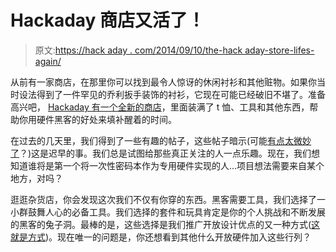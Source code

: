# Hackaday 商店又活了！

> 原文:[https://hack aday . com/2014/09/10/the-hack aday-store-lifes-again/](https://hackaday.com/2014/09/10/the-hackaday-store-lives-again/)

从前有一家商店，在那里你可以找到最令人惊讶的休闲衬衫和其他赃物。如果你当时设法得到了一件罕见的乔利扳手装饰的衬衫，它现在可能已经破旧不堪了。准备高兴吧， [Hackaday 有一个全新的商店](http://store.hackaday.com)，里面装满了 t 恤、工具和其他东西，帮助你用硬件黑客的好处来填补醒着的时间。

在过去的几天里，我们得到了一些有趣的帖子，这些帖子暗示(可能[有点太微妙了](http://hackaday.com/2014/09/08/1991/)？)这是迟早的事。我们总是试图给那些真正关注的人一点乐趣。现在，我们想知道谁将是第一个将一次性密码本作为专用硬件实现的人…项目想法需要来自某个地方，对吗？

逛逛杂货店，你会发现这次我们不仅有你穿的东西。黑客需要工具，我们选择了一小群鼓舞人心的必备工具。我们选择的套件和玩具肯定是你的个人挑战和不断发展的黑客的兔子洞。最棒的是，这些选择是我们推广开放设计优点的又一种方式([这就是方式](http://hackaday.com/2014/06/30/why-open-design/))。现在唯一的问题是，你还想看到其他什么开放硬件加入这些行列？